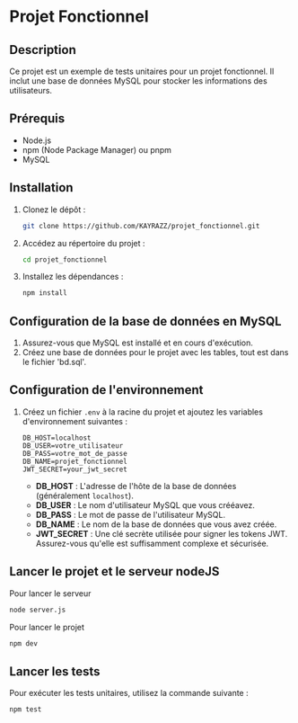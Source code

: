 # Projet Fonctionnel

## Description
Ce projet est un exemple de tests unitaires pour un projet fonctionnel. Il inclut une base de données MySQL pour stocker les informations des utilisateurs.

## Prérequis
- Node.js
- npm (Node Package Manager) ou pnpm
- MySQL

## Installation
1. Clonez le dépôt :
    ```bash
    git clone https://github.com/KAYRAZZ/projet_fonctionnel.git
    ```
2. Accédez au répertoire du projet :
    ```bash
    cd projet_fonctionnel
    ```
3. Installez les dépendances :
    ```bash
    npm install
    ```

## Configuration de la base de données en MySQL
1. Assurez-vous que MySQL est installé et en cours d'exécution.
2. Créez une base de données pour le projet avec les tables, tout est dans le fichier 'bd.sql'.
 

## Configuration de l'environnement
1. Créez un fichier `.env` à la racine du projet et ajoutez les variables d'environnement suivantes :
    ```env
    DB_HOST=localhost
    DB_USER=votre_utilisateur
    DB_PASS=votre_mot_de_passe
    DB_NAME=projet_fonctionnel
    JWT_SECRET=your_jwt_secret
    ```
    - **DB_HOST** : L'adresse de l'hôte de la base de données (généralement `localhost`).
    - **DB_USER** : Le nom d'utilisateur MySQL que vous  crééavez.
    - **DB_PASS** : Le mot de passe de l'utilisateur MySQL.
    - **DB_NAME** : Le nom de la base de données que vous avez créée.
    - **JWT_SECRET** : Une clé secrète utilisée pour signer les tokens JWT. Assurez-vous qu'elle est suffisamment complexe et sécurisée.


## Lancer le projet et le serveur nodeJS
Pour lancer le serveur
```bash
node server.js
```

Pour lancer le projet
```bash
npm dev
```

## Lancer les tests
Pour exécuter les tests unitaires, utilisez la commande suivante :
```bash
npm test
```
